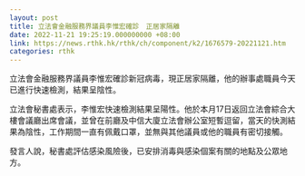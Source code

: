 ```yaml
---
layout: post
title: 立法會金融服務界議員李惟宏確診　正居家隔離
date: 2022-11-21 19:25:19.000000000 +08:00
link: https://news.rthk.hk/rthk/ch/component/k2/1676579-20221121.htm
categories: rthk
---
```


立法會金融服務界議員李惟宏確診新冠病毒，現正居家隔離，他的辦事處職員今天已進行快速檢測，結果呈陰性。

立法會秘書處表示，李惟宏快速檢測結果呈陽性。他於本月17日返回立法會綜合大樓會議廳出席會議，並曾在前廳及中信大廈立法會辦公室短暫逗留，當天的快測結果為陰性，工作期間一直有佩戴口罩，並無與其他議員或他的職員有密切接觸。

發言人說，秘書處評估感染風險後，已安排消毒與感染個案有關的地點及公眾地方。
